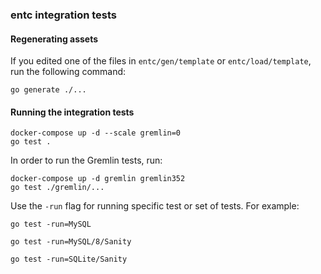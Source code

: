 ### entc integration tests

#### Regenerating assets

If you edited one of the files in `entc/gen/template` or `entc/load/template`,
run the following command:

```
go generate ./...
```

#### Running the integration tests

```
docker-compose up -d --scale gremlin=0
go test .
```

In order to run the Gremlin tests, run:

```
docker-compose up -d gremlin gremlin352
go test ./gremlin/...
```

Use the `-run` flag for running specific test or set of tests. For example:

```
go test -run=MySQL

go test -run=MySQL/8/Sanity

go test -run=SQLite/Sanity
```
